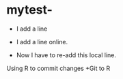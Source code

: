 # mytest-
+ I add a line

+ I add a line online.
+ Now I have to re-add this local line.

Using R to commit changes 
+Git to R
